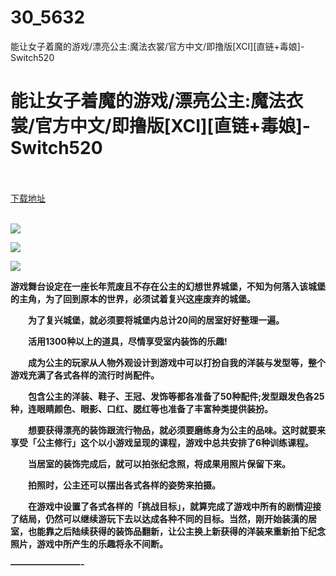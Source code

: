 # 30_5632
能让女子着魔的游戏/漂亮公主:魔法衣裳/官方中文/即撸版[XCI][直链+毒娘]-Switch520
# 能让女子着魔的游戏/漂亮公主:魔法衣裳/官方中文/即撸版[XCI][直链+毒娘]-Switch520
 <br/></br>
[下载地址](https://www.switch520.cc/article/5632 "下载地址")
<br/></br>

<p><span><strong><img src="https://ae01.alicdn.com/kf/U5370b1ab75f644d58736c5a98135a216c.jpg"></strong></span></p>
<p><span><strong><img src="https://ae01.alicdn.com/kf/U335d6ca9b6b8418090ea7503b7a2aa3fi.jpg"></strong></span></p>
<p><span><strong><img src="https://ae01.alicdn.com/kf/U65ea822ae2f6465d9f67889a458ce621I.jpg"></strong></span></p>
<p><span><strong>游戏舞台设定在一座长年荒废且不存在公主的幻想世界城堡，不知为何落入该城堡的主角，为了回到原本的世界，必须试着复兴这座废弃的城堡。</strong></span></p>
<p><span><strong>　　为了复兴城堡，就必须要将城堡内总计20间的居室好好整理一遍。</strong></span></p>
<p><span><strong>　　活用1300种以上的道具，尽情享受室内装饰的乐趣!</strong></span></p>
<p><span><strong>　　成为公主的玩家从人物外观设计到游戏中可以打扮自我的洋装与发型等，整个游戏充满了各式各样的流行时尚配件。</strong></span></p>
<p><span><strong>　　包含公主的洋装、鞋子、王冠、发饰等都各准备了50种配件;发型跟发色各25种，连眼睛颜色、眼影、口红、腮红等也准备了丰富种类提供装扮。</strong></span></p>
<p><span><strong>　　想要获得漂亮的装饰跟流行物品，就必须要磨练身为公主的品味。这时就要来享受「公主修行」这个以小游戏呈现的课程，游戏中总共安排了6种训练课程。</strong></span></p>
<p><span><strong>　　当居室的装饰完成后，就可以拍张纪念照，将成果用照片保留下来。</strong></span></p>
<p><span><strong>　　拍照时，公主还可以摆出各式各样的姿势来拍摄。</strong></span></p>
<p><span><strong>　　在游戏中设置了各式各样的「挑战目标」，就算完成了游戏中所有的剧情迎接了结局，仍然可以继续游玩下去以达成各种不同的目标。当然，刚开始装潢的居室，也能靠之后陆续获得的装饰品翻新，让公主换上新获得的洋装来重新拍下纪念照片，游戏中所产生的乐趣将永不间断。</strong></span></p>
<p><span><strong>————————-</strong></span></p>
